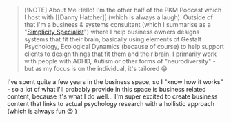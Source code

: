 
> [!NOTE] About Me
> 	Hello! I'm the other half of the PKM Podcast which I host with [[Danny Hatcher]] (which is always a laugh). Outside of that I'm a business & systems consultant (which I summarise as a "[Simplicity Specialist]( https://simplicity-specialist.com/ )") where I help business owners designs systems that fit their brain, basically using elements of Gestalt Psychology, Ecological Dynamics (because of course) to help support clients to design things that fit them and their brain. I primarily work with people with ADHD, Autism or other forms of "neurodiversity" - but as my focus is on the individual, it's tailored 😁

I've spent quite a few years in the business space, so I "know how it works" - so a lot of what I'll probably provide in this space is business related content, because it's what I do well... I'm super excited to create business content that links to actual psychology research with a hollistic approach (which is always fun 😉 )
